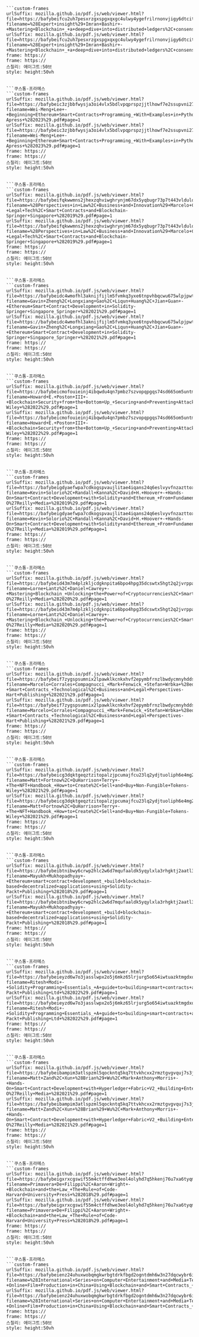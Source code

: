 
```쿠스통-프라메스
```custom-frames
urlSuffix: mozilla.github.io/pdf.js/web/viewer.html?file=https://bafybeifcu2uh7pesxrzgxspgxqxgc4ulwy4ygefrilrnonvjigy6dtcit4.ipfs.dweb.link/?filename=%28Expert+insight%29+Imran+Bashir+-+Mastering+Blockchain+_+a+deep+dive+into+distributed+ledgers%2C+consensus+protocols%2C+smart+contracts%2C+DApps%2C+cryptocurrencies%2C+Ethereum%2C+and+more+%282020%29.pdf#page=1
urlSuffix: mozilla.github.io/pdf.js/web/viewer.html?file=https://bafybeifcu2uh7pesxrzgxspgxqxgc4ulwy4ygefrilrnonvjigy6dtcit4.ipfs.dweb.link/?filename=%28Expert+insight%29+Imran+Bashir+-+Mastering+Blockchain+_+a+deep+dive+into+distributed+ledgers%2C+consensus+protocols%2C+smart+contracts%2C+DApps%2C+cryptocurrencies%2C+Ethereum%2C+and+more+%282020%29.pdf#page=1
frame: https://
frame: https://
스칠리: 에이그트:50브
style: height:50vh
```
```

```쿠스통-프라메스
```custom-frames
urlSuffix: mozilla.github.io/pdf.js/web/viewer.html?file=https://bafybeic3zjbbfwysja3oi4vlx5bdlvpqprspzjjtlhowf7e2ssupvni27a.ipfs.dweb.link/?filename=Wei-Meng+Lee+-+Beginning+Ethereum+Smart+Contracts+Programming_+With+Examples+in+Python%2C+Solidity%2C+and+JavaScript-Apress+%282023%29.pdf#page=1
urlSuffix: mozilla.github.io/pdf.js/web/viewer.html?file=https://bafybeic3zjbbfwysja3oi4vlx5bdlvpqprspzjjtlhowf7e2ssupvni27a.ipfs.dweb.link/?filename=Wei-Meng+Lee+-+Beginning+Ethereum+Smart+Contracts+Programming_+With+Examples+in+Python%2C+Solidity%2C+and+JavaScript-Apress+%282023%29.pdf#page=1
frame: https://
frame: https://
스칠리: 에이그트:50브
style: height:50vh
```
```

```쿠스통-프라메스
```custom-frames
urlSuffix: mozilla.github.io/pdf.js/web/viewer.html?file=https://bafybeifqkwwmns2jhexzqhviwghrynjm67dx5yqbugr73p7t443vldulo4.ipfs.dweb.link/?filename=%28Perspectives+in+Law%2C+Business+and+Innovation%29+Marcelo+Corrales%2C+Mark+Fenwick%2C+Helena+Haapio+-+Legal+Tech%2C+Smart+Contracts+and+Blockchain-Springer+Singapore+%282019%29.pdf#page=1
urlSuffix: mozilla.github.io/pdf.js/web/viewer.html?file=https://bafybeifqkwwmns2jhexzqhviwghrynjm67dx5yqbugr73p7t443vldulo4.ipfs.dweb.link/?filename=%28Perspectives+in+Law%2C+Business+and+Innovation%29+Marcelo+Corrales%2C+Mark+Fenwick%2C+Helena+Haapio+-+Legal+Tech%2C+Smart+Contracts+and+Blockchain-Springer+Singapore+%282019%29.pdf#page=1
frame: https://
frame: https://
스칠리: 에이그트:50브
style: height:50vh
```
```

```쿠스통-프라메스
```custom-frames
urlSuffix: mozilla.github.io/pdf.js/web/viewer.html?file=https://bafybeidc4wmofhl3aknijfijlm5fvmkq3yxe6tnpvhbqcwu675wlpjpwtq.ipfs.dweb.link/?filename=Gavin+Zheng%2C+Longxiang+Gao%2C+Liqun+Huang%2C+Jian+Guan+-+Ethereum+Smart+Contract+Development+in+Solidity-Springer+Singapore_Springer+%282021%29.pdf#page=1
urlSuffix: mozilla.github.io/pdf.js/web/viewer.html?file=https://bafybeidc4wmofhl3aknijfijlm5fvmkq3yxe6tnpvhbqcwu675wlpjpwtq.ipfs.dweb.link/?filename=Gavin+Zheng%2C+Longxiang+Gao%2C+Liqun+Huang%2C+Jian+Guan+-+Ethereum+Smart+Contract+Development+in+Solidity-Springer+Singapore_Springer+%282021%29.pdf#page=1
frame: https://
frame: https://
스칠리: 에이그트:50브
style: height:50vh
```
```

```쿠스통-프라메스
```custom-frames
urlSuffix: mozilla.github.io/pdf.js/web/viewer.html?file=https://bafybeicmofouieinj4ibqwdu4qn7pmbz7szvopqpgqs74sd665om5untma.ipfs.dweb.link/?filename=Howard+E.+Poston+III+-+Blockchain+Security+from+the+Bottom+Up_+Securing+and+Preventing+Attacks+on+Cryptocurrencies%2C+Decentralized+Applications%2C+NFTs%2C+and+Smart+Contracts-Wiley+%282022%29.pdf#page=1
urlSuffix: mozilla.github.io/pdf.js/web/viewer.html?file=https://bafybeicmofouieinj4ibqwdu4qn7pmbz7szvopqpgqs74sd665om5untma.ipfs.dweb.link/?filename=Howard+E.+Poston+III+-+Blockchain+Security+from+the+Bottom+Up_+Securing+and+Preventing+Attacks+on+Cryptocurrencies%2C+Decentralized+Applications%2C+NFTs%2C+and+Smart+Contracts-Wiley+%282022%29.pdf#page=1
frame: https://
frame: https://
스칠리: 에이그트:50브
style: height:50vh
```
```

```쿠스통-프라메스
```custom-frames
urlSuffix: mozilla.github.io/pdf.js/web/viewer.html?file=https://bafybeigdyaefwpa7cdkogspvaujlitae4iqans24q6eslvyvfnzazttoxm.ipfs.dweb.link/?filename=Kevin+Solorio%2C+Randall+Kanna%2C+David+H.+Hoover+-+Hands-On+Smart+Contract+Development+with+Solidity+and+Ethereum_+From+Fundamentals+to+Deployment-O%27Reilly+Media+%282019%29.pdf#page=1
urlSuffix: mozilla.github.io/pdf.js/web/viewer.html?file=https://bafybeigdyaefwpa7cdkogspvaujlitae4iqans24q6eslvyvfnzazttoxm.ipfs.dweb.link/?filename=Kevin+Solorio%2C+Randall+Kanna%2C+David+H.+Hoover+-+Hands-On+Smart+Contract+Development+with+Solidity+and+Ethereum_+From+Fundamentals+to+Deployment-O%27Reilly+Media+%282019%29.pdf#page=1
frame: https://
frame: https://
스칠리: 에이그트:50브
style: height:50vh
```
```

```쿠스통-프라메스
```custom-frames
urlSuffix: mozilla.github.io/pdf.js/web/viewer.html?file=https://bafybeid43m7m4plzkljcdgknpita6bpo4hpg35dcswtx5hgt2q2jvrppau.ipfs.dweb.link/?filename=Lorne+Lantz%2C+Daniel+Cawrey+-+Mastering+Blockchain_+Unlocking+the+Power+of+Cryptocurrencies%2C+Smart+Contracts%2C+and+Decentralized+Applications-O%27Reilly+Media+%282020%29.pdf#page=1
urlSuffix: mozilla.github.io/pdf.js/web/viewer.html?file=https://bafybeid43m7m4plzkljcdgknpita6bpo4hpg35dcswtx5hgt2q2jvrppau.ipfs.dweb.link/?filename=Lorne+Lantz%2C+Daniel+Cawrey+-+Mastering+Blockchain_+Unlocking+the+Power+of+Cryptocurrencies%2C+Smart+Contracts%2C+and+Decentralized+Applications-O%27Reilly+Media+%282020%29.pdf#page=1
frame: https://
frame: https://
스칠리: 에이그트:50브
style: height:50vh
```
```

```쿠스통-프라메스
```custom-frames
urlSuffix: mozilla.github.io/pdf.js/web/viewer.html?file=https://bafybeif7zygspsumnix2lpawklkcnkxhvf2epymbfrnzlbwdycmnyhddsq.ipfs.dweb.link/?filename=Marcelo+Corrales+Compagnucci_+Mark+Fenwick_+Stefan+Wrbka+%28editors%29+-+Smart+Contracts_+Technological%2C+Business+and+Legal+Perspectives-Hart+Publishing+%282021%29.pdf#page=1
urlSuffix: mozilla.github.io/pdf.js/web/viewer.html?file=https://bafybeif7zygspsumnix2lpawklkcnkxhvf2epymbfrnzlbwdycmnyhddsq.ipfs.dweb.link/?filename=Marcelo+Corrales+Compagnucci_+Mark+Fenwick_+Stefan+Wrbka+%28editors%29+-+Smart+Contracts_+Technological%2C+Business+and+Legal+Perspectives-Hart+Publishing+%282021%29.pdf#page=1
frame: https://
frame: https://
스칠리: 에이그트:50브
style: height:50vh
```
```

```쿠스통-프라메스
```custom-frames
urlSuffix: mozilla.github.io/pdf.js/web/viewer.html?file=https://bafybeicg3dqktgeqztzitopalzjpcumajfcu23lq2ydjtuoliph6e4mg2u.ipfs.dweb.link/?filename=Matt+Fortnow%2C+QuHarrison+Terry+-+The+NFT+Handbook_+How+to+Create%2C+Sell+and+Buy+Non-Fungible+Tokens-Wiley+%282021%29.pdf#page=1
urlSuffix: mozilla.github.io/pdf.js/web/viewer.html?file=https://bafybeicg3dqktgeqztzitopalzjpcumajfcu23lq2ydjtuoliph6e4mg2u.ipfs.dweb.link/?filename=Matt+Fortnow%2C+QuHarrison+Terry+-+The+NFT+Handbook_+How+to+Create%2C+Sell+and+Buy+Non-Fungible+Tokens-Wiley+%282021%29.pdf#page=1
frame: https://
frame: https://
스칠리: 에이그트:50브
style: height:50vh
```
```

```쿠스통-프라메스
```custom-frames
urlSuffix: mozilla.github.io/pdf.js/web/viewer.html?file=https://bafybeibtnibwy6crwp2hlc2w6d7mqufaaldk5yqylxla3rhgktj2aatl3i.ipfs.dweb.link/?filename=Mayukh+Mukhopadhyay+-+Ethereum+smart+contract+development_+build+blockchain-based+decentralized+applications+using+Solidity-Packt+Publishing+%282018%29.pdf#page=1
urlSuffix: mozilla.github.io/pdf.js/web/viewer.html?file=https://bafybeibtnibwy6crwp2hlc2w6d7mqufaaldk5yqylxla3rhgktj2aatl3i.ipfs.dweb.link/?filename=Mayukh+Mukhopadhyay+-+Ethereum+smart+contract+development_+build+blockchain-based+decentralized+applications+using+Solidity-Packt+Publishing+%282018%29.pdf#page=1
frame: https://
frame: https://
스칠리: 에이그트:50브
style: height:50vh
```
```

```쿠스통-프라메스
```custom-frames
urlSuffix: mozilla.github.io/pdf.js/web/viewer.html?file=https://bafybeieyzd6w7o3jasslwpx2o5j6mkz65lrjurg5o654iwtuazktmgdxo4.ipfs.dweb.link/?filename=Ritesh+Modi+-+Solidity+Programming+Essentials_+A+guide+to+building+smart+contracts+and+tokens+using+the+widely+used+Solidity+language-Packt+Publishing+Ltd+%282022%29.pdf#page=1
urlSuffix: mozilla.github.io/pdf.js/web/viewer.html?file=https://bafybeieyzd6w7o3jasslwpx2o5j6mkz65lrjurg5o654iwtuazktmgdxo4.ipfs.dweb.link/?filename=Ritesh+Modi+-+Solidity+Programming+Essentials_+A+guide+to+building+smart+contracts+and+tokens+using+the+widely+used+Solidity+language-Packt+Publishing+Ltd+%282022%29.pdf#page=1
frame: https://
frame: https://
스칠리: 에이그트:50브
style: height:50vh
```
```

```쿠스통-프라메스
```custom-frames
urlSuffix: mozilla.github.io/pdf.js/web/viewer.html?file=https://bafybeibampim3atlspzml5qockntq5kq7ttvkhcxx2rmztgvgvquj7s3ju.ipfs.dweb.link/?filename=Matt+Zand%2C+Xun+%28Brian%29+Wu%2C+Mark+Anthony+Morris+-+Hands-On+Smart+Contract+Development+with+Hyperledger+Fabric+V2_+Building+Enterprise+Blockchain+Applications-O%27Reilly+Media+%282021%29.pdf#page=1
urlSuffix: mozilla.github.io/pdf.js/web/viewer.html?file=https://bafybeibampim3atlspzml5qockntq5kq7ttvkhcxx2rmztgvgvquj7s3ju.ipfs.dweb.link/?filename=Matt+Zand%2C+Xun+%28Brian%29+Wu%2C+Mark+Anthony+Morris+-+Hands-On+Smart+Contract+Development+with+Hyperledger+Fabric+V2_+Building+Enterprise+Blockchain+Applications-O%27Reilly+Media+%282021%29.pdf#page=1
frame: https://
frame: https://
스칠리: 에이그트:50브
style: height:50vh
```
```

```쿠스통-프라메스
```custom-frames
urlSuffix: mozilla.github.io/pdf.js/web/viewer.html?file=https://bafybeigxrxcgswif55m4ctffdhwe3eol4olyhd7q5hkenj76u7xa6tyqmm.ipfs.dweb.link/?filename=Primavera+De+Filippi%2C+Aaron+Wright+-+Blockchain+and+the+Law_+The+Rule+of+Code-Harvard+University+Press+%282018%29.pdf#page=1
urlSuffix: mozilla.github.io/pdf.js/web/viewer.html?file=https://bafybeigxrxcgswif55m4ctffdhwe3eol4olyhd7q5hkenj76u7xa6tyqmm.ipfs.dweb.link/?filename=Primavera+De+Filippi%2C+Aaron+Wright+-+Blockchain+and+the+Law_+The+Rule+of+Code-Harvard+University+Press+%282018%29.pdf#page=1
frame: https://
frame: https://
스칠리: 에이그트:50브
style: height:50vh
```
```

```쿠스통-프라메스
```custom-frames
urlSuffix: mozilla.github.io/pdf.js/web/viewer.html?file=https://bafybeienz24uhuxwobqmgkwrbgtdrkfbgd2ogntdmh6w3n27dqcwybr6iq.ipfs.dweb.link/?filename=%28International+Series+on+Computer+Entertainment+and+Media+Technology%29+Patrice+Poujol+-+Online+Film+Production+in+China+Using+Blockchain+and+Smart+Contracts_+The+Development+of+Collaborative+Platforms+.pdf#page=1
urlSuffix: mozilla.github.io/pdf.js/web/viewer.html?file=https://bafybeienz24uhuxwobqmgkwrbgtdrkfbgd2ogntdmh6w3n27dqcwybr6iq.ipfs.dweb.link/?filename=%28International+Series+on+Computer+Entertainment+and+Media+Technology%29+Patrice+Poujol+-+Online+Film+Production+in+China+Using+Blockchain+and+Smart+Contracts_+The+Development+of+Collaborative+Platforms+.pdf#page=1
frame: https://
frame: https://
스칠리: 에이그트:50브
style: height:50vh
```
```
